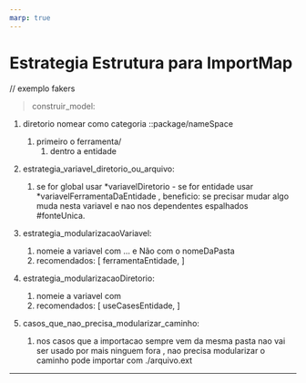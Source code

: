 ```yaml
---
marp: true
---
```


# Estrategia Estrutura para ImportMap

// exemplo fakers

> construir_model:
1. diretorio nomear como categoria ::package/nameSpace
    1. primeiro o ferramenta/
       1. dentro a entidade

1. estrategia_variavel_diretorio_ou_arquivo:
   1. se for global usar *variavelDiretorio - se for entidade usar *variavelFerramentaDaEntidade , beneficio: se precisar mudar algo muda nesta variavel e nao nos dependentes espalhados #fonteUnica.

1. estrategia_modularizacaoVariavel:
   1. nomeie a variavel com <nomeDoArquivoEntidade> ... e Não com o nomeDaPasta
   2. recomendados: [ ferramentaEntidade, ]

2. estrategia_modularizacaoDiretorio:
   1. nomeie a variavel com  <nomeDoDiretorio/>
   2. recomendados: [ useCasesEntidade, ]

3. casos_que_nao_precisa_modularizar_caminho:
   1. nos casos que a importacao sempre vem da mesma pasta nao vai ser usado por mais ninguem fora , nao precisa modularizar o caminho pode importar com ./arquivo.ext

---
